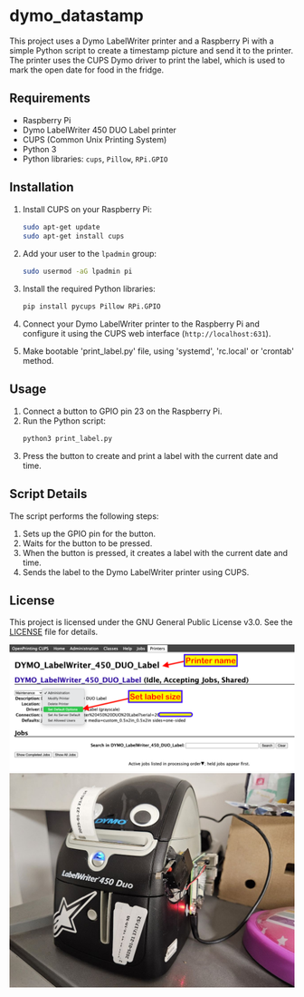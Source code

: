# dymo_datastamp

This project uses a Dymo LabelWriter printer and a Raspberry Pi with a simple Python script to create a timestamp picture and send it to the printer. The printer uses the CUPS Dymo driver to print the label, which is used to mark the open date for food in the fridge.

## Requirements

- Raspberry Pi
- Dymo LabelWriter 450 DUO Label printer
- CUPS (Common Unix Printing System)
- Python 3
- Python libraries: `cups`, `Pillow`, `RPi.GPIO`

## Installation

1. Install CUPS on your Raspberry Pi:
    ```sh
    sudo apt-get update
    sudo apt-get install cups
    ```

2. Add your user to the `lpadmin` group:
    ```sh
    sudo usermod -aG lpadmin pi
    ```

3. Install the required Python libraries:
    ```sh
    pip install pycups Pillow RPi.GPIO
    ```

4. Connect your Dymo LabelWriter printer to the Raspberry Pi and configure it using the CUPS web interface (`http://localhost:631`).
5. Make bootable 'print_label.py' file, using 'systemd', 'rc.local' or 'crontab' method.

## Usage

1. Connect a button to GPIO pin 23 on the Raspberry Pi.
2. Run the Python script:
    ```sh
    python3 print_label.py
    ```
3. Press the button to create and print a label with the current date and time.

## Script Details

The script performs the following steps:
1. Sets up the GPIO pin for the button.
2. Waits for the button to be pressed.
3. When the button is pressed, it creates a label with the current date and time.
4. Sends the label to the Dymo LabelWriter printer using CUPS.

## License

This project is licensed under the GNU General Public License v3.0. See the [LICENSE](http://_vscodecontentref_/1) file for details.

![Image description](<pics/Screenshot 2025-01-22 at 22.44.10.png>)
![Image description](<pics/photo_5805460822913303966_y.jpg>)

